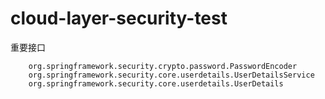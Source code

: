 # cloud-layer-security-test

重要接口

        org.springframework.security.crypto.password.PasswordEncoder
        org.springframework.security.core.userdetails.UserDetailsService
        org.springframework.security.core.userdetails.UserDetails
